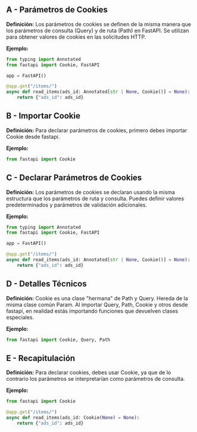## A - Parámetros de Cookies

**Definición:** Los parámetros de cookies se definen de la misma manera que los parámetros de consulta (Query) y de ruta (Path) en FastAPI. Se utilizan para obtener valores de cookies en las solicitudes HTTP.

**Ejemplo:**

```python
from typing import Annotated
from fastapi import Cookie, FastAPI

app = FastAPI()

@app.get("/items/")
async def read_items(ads_id: Annotated[str | None, Cookie()] = None):
    return {"ads_id": ads_id}
```

## B - Importar Cookie

**Definición:** Para declarar parámetros de cookies, primero debes importar Cookie desde fastapi.

**Ejemplo:**

```python
from fastapi import Cookie
```

## C - Declarar Parámetros de Cookies

**Definición:** Los parámetros de cookies se declaran usando la misma estructura que los parámetros de ruta y consulta. Puedes definir valores predeterminados y parámetros de validación adicionales.

**Ejemplo:**

```python
from typing import Annotated
from fastapi import Cookie, FastAPI

app = FastAPI()

@app.get("/items/")
async def read_items(ads_id: Annotated[str | None, Cookie()] = None):
    return {"ads_id": ads_id}
```

## D - Detalles Técnicos

**Definición:** Cookie es una clase "hermana" de Path y Query. Hereda de la misma clase común Param. Al importar Query, Path, Cookie y otros desde fastapi, en realidad estás importando funciones que devuelven clases especiales.

**Ejemplo:**

```python
from fastapi import Cookie, Query, Path
```

## E - Recapitulación

**Definición:** Para declarar cookies, debes usar Cookie, ya que de lo contrario los parámetros se interpretarían como parámetros de consulta.

**Ejemplo:**

```python
from fastapi import Cookie

@app.get("/items/")
async def read_items(ads_id: Cookie(None) = None):
    return {"ads_id": ads_id}
```
